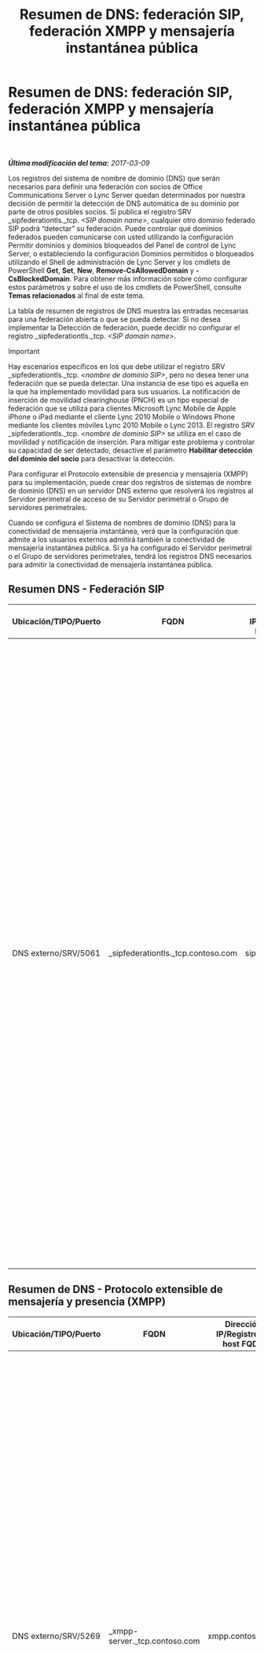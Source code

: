 ﻿---
title: 'Resumen de DNS: federación SIP, federación XMPP y mensajería instantánea pública'
TOCTitle: 'Resumen de DNS: federación SIP, federación XMPP y mensajería instantánea pública'
ms:assetid: 1ed24fb8-a849-44c0-a52e-7aef7527e644
ms:mtpsurl: https://technet.microsoft.com/es-es/library/JJ618369(v=OCS.15)
ms:contentKeyID: 49115273
ms.date: 03/09/2017
mtps_version: v=OCS.15
ms.translationtype: HT
---

# Resumen de DNS: federación SIP, federación XMPP y mensajería instantánea pública

 

_**Última modificación del tema:** 2017-03-09_

Los registros del sistema de nombre de dominio (DNS) que serán necesarios para definir una federación con socios de Office Communications Server o Lync Server quedan determinados por nuestra decisión de permitir la detección de DNS automática de su dominio por parte de otros posibles socios. Si publica el registro SRV \_sipfederationtls.\_tcp. *\<SIP domain name\>*, cualquier otro dominio federado SIP podrá “detectar” su federación. Puede controlar qué dominios federados pueden comunicarse con usted utilizando la configuración Permitir dominios y dominios bloqueados del Panel de control de Lync Server, o estableciendo la configuración Dominios permitidos o bloqueados utilizando el Shell de administración de Lync Server y los cmdlets de PowerShell **Get**, **Set**, **New**, **Remove-CsAllowedDomain** y **-CsBlockedDomain**. Para obtener más información sobre cómo configurar estos parámetros y sobre el uso de los cmdlets de PowerShell, consulte **Temas relacionados** al final de este tema.

La tabla de resumen de registros de DNS muestra las entradas necesarias para una federación abierta o que se pueda detectar. Si no desea implementar la Detección de federación, puede decidir no configurar el registro \_sipfederationtls.\_tcp. *\<SIP domain name\>*.

> [!IMPORTANT]  
> Hay escenarios específicos en los que debe utilizar el registro SRV _sipfederationtls._tcp. <em>&lt;nombre de dominio SIP&gt;</em>, pero no desea tener una federación que se pueda detectar. Una instancia de ese tipo es aquella en la que ha implementado movilidad para sus usuarios. La notificación de inserción de movilidad clearinghouse (PNCH) es un tipo especial de federación que se utiliza para clientes Microsoft Lync Mobile de Apple iPhone o iPad mediante el cliente Lync 2010 Mobile o Windows Phone mediante los clientes móviles Lync 2010 Mobile o Lync 2013. El registro SRV _sipfederationtls._tcp. <em>&lt;nombre de dominio SIP&gt;</em> se utiliza en el caso de movilidad y notificación de inserción. Para mitigar este problema y controlar su capacidad de ser detectado, desactive el parámetro <strong>Habilitar detección del dominio del socio</strong> para desactivar la detección.



Para configurar el Protocolo extensible de presencia y mensajería (XMPP) para su implementación, puede crear dos registros de sistemas de nombre de dominio (DNS) en un servidor DNS externo que resolverá los registros al Servidor perimetral de acceso de su Servidor perimetral o Grupo de servidores perimetrales.

Cuando se configura el Sistema de nombres de dominio (DNS) para la conectividad de mensajería instantánea, verá que la configuración que admite a los usuarios externos admitirá también la conectividad de mensajería instantánea pública. Si ya ha configurado el Servidor perimetral o el Grupo de servidores perimetrales, tendrá los registros DNS necesarios para admitir la conectividad de mensajería instantánea pública.

## Resumen DNS - Federación SIP


<table>
<colgroup>
<col style="width: 25%" />
<col style="width: 25%" />
<col style="width: 25%" />
<col style="width: 25%" />
</colgroup>
<thead>
<tr class="header">
<th>Ubicación/TIPO/Puerto</th>
<th>FQDN</th>
<th>Dirección IP/registro de host FQDN</th>
<th>Asignado a/Comentarios</th>
</tr>
</thead>
<tbody>
<tr class="odd">
<td><p>DNS externo/SRV/5061</p></td>
<td><p>_sipfederationtls._tcp.contoso.com</p></td>
<td><p>sip.contoso.com</p></td>
<td><p>Servidor perimetral de acceso interfaz externa necesaria para la detección de DNS automática de su federación a otros socios de federación potenciales y se conoce como “Dominios SIP permitidos” (denominado federación ampliada en versiones anteriores). Repetir las veces que sea necesario para todos los dominios SIP con usuarios habilitados en Lync</p>
<div class="alert">
> [!IMPORTANT]  
> Este registro SRV es necesario para la movilidad y la notificación de inserción clearinghouse. En los casos en que hay más de un dominio SIP, cree y publique un registro SRV para cada dominio que tendrá clientes de Lync Mobile. El Servicios de notificaciones de inserción y Servicios de notificaciones de inserción de Apple podrían no operar del modo esperado si no hay un registro SRV explícito para cada dominio SIP que admita la implementación.


</div></td>
</tr>
</tbody>
</table>


## Resumen de DNS - Protocolo extensible de mensajería y presencia (XMPP)


<table>
<colgroup>
<col style="width: 25%" />
<col style="width: 25%" />
<col style="width: 25%" />
<col style="width: 25%" />
</colgroup>
<thead>
<tr class="header">
<th>Ubicación/TIPO/Puerto</th>
<th>FQDN</th>
<th>Dirección IP/Registro de host FQDN</th>
<th>Asignado a/Comentarios</th>
</tr>
</thead>
<tbody>
<tr class="odd">
<td><p>DNS externo/SRV/5269</p></td>
<td><p>_xmpp-server._tcp.contoso.com</p></td>
<td><p>xmpp.contoso.com</p></td>
<td><p>La interfaz externa de proxy XMPP en el Servidor perimetral de acceso o Grupo de servidores perimetrales. Repetir la cantidad de veces que sea necesario para todos los dominios SIP internos con usuarios habilitados en Lync donde el contacto con contactos de XMPP está permitido mediante la configuración de la directiva de acceso externo a través de una directiva global, directiva de sitio en la que se ubica al usuario o directiva de usuario aplicada al usuario habilitado en Lync. Un dominio de XMPP permitido también debe configurarse en la directiva de socios federados de XMPP. Consulte los temas que se encuentran en <strong>Ver también</strong> para obtener más detalles.</p></td>
</tr>
<tr class="even">
<td><p>DNS externo/A</p></td>
<td><p>xmpp.contoso.com (por ejemplo)</p></td>
<td><p>Dirección IP del Servidor perimetral de acceso en el Servidor perimetral o el Grupo de servidores perimetrales que hospeda el proxy de XMPP</p></td>
<td><p>Apunta al Servidor perimetral de acceso o al Grupo de servidores perimetrales que hospeda el servicio de proxy de XMPP. Normalmente el registro SRV que crea apuntará a este registro host (A o AAAA)</p></td>
</tr>
</tbody>
</table>


## Resumen de DNS – Conectividad de mensajería instantánea pública


<table>
<colgroup>
<col style="width: 25%" />
<col style="width: 25%" />
<col style="width: 25%" />
<col style="width: 25%" />
</colgroup>
<thead>
<tr class="header">
<th>Ubicación/TIPO/Puerto</th>
<th>FQDN/Registro DNS</th>
<th>Dirección IP/FQDN</th>
<th>Asignado a/Comentarios</th>
</tr>
</thead>
<tbody>
<tr class="odd">
<td><p>DNS externo/A</p></td>
<td><p>sip.contoso.com</p></td>
<td><p>Interfaz de Servidor perimetral de acceso</p></td>
<td><p>Interfaz externa del Servidor perimetral de acceso (Contoso). Repita tantas veces como sea necesario para todos los dominios SIP con usuarios de Lync habilitados</p></td>
</tr>
</tbody>
</table>


## Vea también

#### Tareas

[Configurar la federación XMPP en Lync Server 2013](lync-server-2013-setting-up-xmpp-federation.md)  
[Configurar las notificaciones de inserción en Lync Server 2013](lync-server-2013-configuring-for-push-notifications.md)  
[Habilitar o deshabilitar la detección de socios de federación en Lync Server 2013](lync-server-2013-enable-or-disable-discovery-of-federation-partners.md)  

#### Conceptos

[Escenarios para el acceso de usuarios externos en Lync Server 2013](lync-server-2013-scenarios-for-external-user-access.md)  
[Determinar los requisitos DNS para Lync Server 2013](lync-server-2013-determine-dns-requirements.md)  

#### Otros recursos

[Administrar dominios federados SIP para la organización en Lync Server 2013](lync-server-2013-manage-sip-federated-domains-for-your-organization.md)

